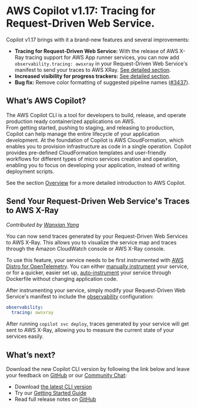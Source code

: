 # AWS Copilot v1.17: Tracing for Request-Driven Web Service.

Copilot v1.17 brings with it a brand-new features and several improvements:

* **Tracing for Request-Driven Web Service:** With the release of AWS X-Ray tracing support for AWS App runner services, you can now add `observability.tracing: awsxray` in your Request-Driven Web Service's 
  manifest to send your traces to AWS XRay. [See detailed section](./#send-your-request-driven-web-services-traces-to-aws-xray).
* **Increased visibility for progress trackers:** [See detailed section](./#define-messages-filter-policy-in-publishsubscribe-service-architecture).
* **Bug fix:** Remove color formatting of suggested pipeline names ([#3437](https://github.com/aws/copilot-cli/pull/3437)).

## What’s AWS Copilot?

The AWS Copilot CLI is a tool for developers to build, release, and operate production ready containerized applications on AWS.  
From getting started, pushing to staging, and releasing to production, Copilot can help manage the entire lifecycle of your application development.
At the foundation of Copilot is AWS CloudFormation, which enables you to provision infrastructure as code in a single operation.
Copilot provides pre-defined CloudFormation templates and user-friendly workflows for different types of micro services creation and operation,
enabling you to focus on developing your application, instead of writing deployment scripts.

See the section [Overview](../docs/concepts/overview.en.md) for a more detailed introduction to AWS Copilot.

## Send Your Request-Driven Web Service's Traces to AWS X-Ray
_Contributed by [Wanxian Yang](https://github.com/Lou1415926/)_

You can now send traces generated by your Request-Driven Web Services to AWS X-Ray. This allows you to visualize the service map and traces 
through the Amazon CloudWatch console or AWS X-Ray console.

To use this feature, your service needs to be first instrumented with 
[AWS Distro for OpenTelemetry](https://aws.amazon.com/otel/?otel-blogs.sort-by=item.additionalFields.createdDate&otel-blogs.sort-order=desc).
You can either [manually instrument](https://aws-otel.github.io/docs/getting-started/python-sdk/trace-manual-instr) your service, 
or for a quicker, easier set up, [auto-instrument](https://aws-otel.github.io/docs/getting-started/python-sdk/trace-auto-instr) 
your service through Dockerfile without changing application code.

After instrumenting your service, simply modify your Request-Driven Web Service's manifest to include the [observability](../docs/manifest/rd-web-service.en.md#observability) configuration:
```yaml
observability:
  tracing: awsxray
```

After running `copilot svc deploy`, traces generated by your service will get sent to AWS X-Ray, allowing you to measure
the current state of your services easily.

## What’s next?

Download the new Copilot CLI version by following the link below and leave your feedback on [GitHub](https://github.com/aws/copilot-cli/) or our [Community Chat](https://gitter.im/aws/copilot-cli):

* Download [the latest CLI version](../docs/getting-started/install.en.md)
* Try our [Getting Started Guide](../docs/getting-started/first-app-tutorial.en.md)
* Read full release notes on [GitHub](https://github.com/aws/copilot-cli/releases/tag/v1.17.0)

